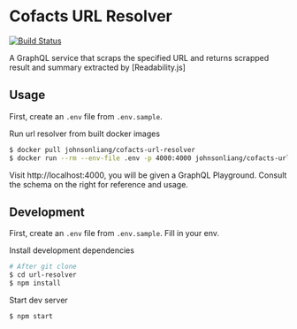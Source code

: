 # Cofacts URL Resolver

[![Build Status](https://travis-ci.org/cofacts/url-resolver.svg?branch=master)](https://travis-ci.org/cofacts/url-resolver)

A GraphQL service that scraps the specified URL and returns scrapped result and summary extracted by
[Readability.js]

## Usage

First, create an `.env` file from `.env.sample`.

Run url resolver from built docker images

```bash
$ docker pull johnsonliang/cofacts-url-resolver
$ docker run --rm --env-file .env -p 4000:4000 johnsonliang/cofacts-url-resolver
```

Visit http://localhost:4000, you will be given a GraphQL Playground. Consult the schema on the right
for reference and usage.

## Development

First, create an `.env` file from `.env.sample`. Fill in your env.

Install development dependencies

```bash
# After git clone
$ cd url-resolver
$ npm install
```

Start dev server

```bash
$ npm start
```
